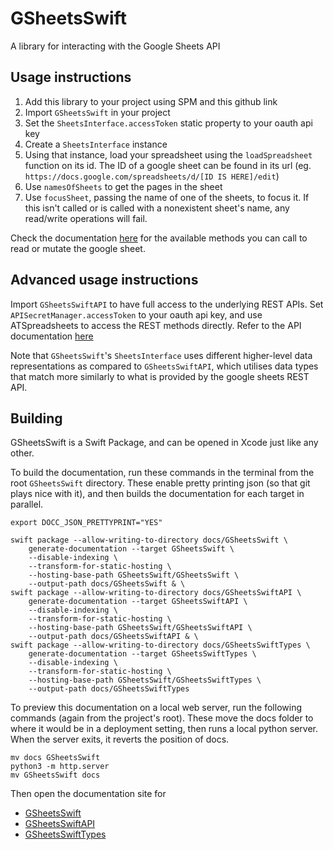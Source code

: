 # GSheetsSwift

A library for interacting with the Google Sheets API

## Usage instructions
1. Add this library to your project using SPM and this github link
2. Import `GSheetsSwift` in your project
3. Set the `SheetsInterface.accessToken` static property to your oauth api key
4. Create a `SheetsInterface` instance
5. Using that instance, load your spreadsheet using the `loadSpreadsheet` function on its id. 
The ID of a google sheet can be found in its url (eg. `https://docs.google.com/spreadsheets/d/[ID IS HERE]/edit`)
6. Use `namesOfSheets` to get the pages in the sheet
7. Use `focusSheet`, passing the name of one of the sheets, to focus it. If this isn't called or is called with a 
nonexistent sheet's name, any read/write operations will fail.

Check the documentation [here](https://kaitheredninja.github.io/GSheetsSwift/GSheetsSwift/documentation/gsheetsswift) 
for the available methods you can call to read or mutate the google sheet.

## Advanced usage instructions
Import `GSheetsSwiftAPI` to have full access to the underlying REST APIs. Set `APISecretManager.accessToken` to your 
oauth api key, and use ATSpreadsheets to access the REST methods directly. Refer to the API documentation
[here](https://kaitheredninja.github.io/GSheetsSwift/GSheetsSwiftAPI/documentation/gsheetsswiftapi)

Note that `GSheetsSwift`'s `SheetsInterface` uses different higher-level data representations as compared to 
`GSheetsSwiftAPI`, which utilises data types that match more similarly to what is provided by the google sheets REST API.

## Building
GSheetsSwift is a Swift Package, and can be opened in Xcode just like any other.

To build the documentation, run these commands in the terminal from the root `GSheetsSwift` directory. These enable
pretty printing json (so that git plays nice with it), and then builds the documentation for each target in parallel.
```shell
export DOCC_JSON_PRETTYPRINT="YES"

swift package --allow-writing-to-directory docs/GSheetsSwift \
    generate-documentation --target GSheetsSwift \
    --disable-indexing \
    --transform-for-static-hosting \
    --hosting-base-path GSheetsSwift/GSheetsSwift \
    --output-path docs/GSheetsSwift & \
swift package --allow-writing-to-directory docs/GSheetsSwiftAPI \
    generate-documentation --target GSheetsSwiftAPI \
    --disable-indexing \
    --transform-for-static-hosting \
    --hosting-base-path GSheetsSwift/GSheetsSwiftAPI \
    --output-path docs/GSheetsSwiftAPI & \
swift package --allow-writing-to-directory docs/GSheetsSwiftTypes \
    generate-documentation --target GSheetsSwiftTypes \
    --disable-indexing \
    --transform-for-static-hosting \
    --hosting-base-path GSheetsSwift/GSheetsSwiftTypes \
    --output-path docs/GSheetsSwiftTypes
```

To preview this documentation on a local web server, run the following commands (again from the project's root). These
move the docs folder to where it would be in a deployment setting, then runs a local python server. When the server exits,
it reverts the position of docs.
```shell
mv docs GSheetsSwift
python3 -m http.server
mv GSheetsSwift docs
```
Then open the documentation site for
- [GSheetsSwift](http://localhost:8000/GSheetsSwift/GSheetsSwift/documentation/gsheetsswift/)
- [GSheetsSwiftAPI](http://localhost:8000/GSheetsSwift/GSheetsSwiftAPI/documentation/gsheetsswiftapi/)
- [GSheetsSwiftTypes](http://localhost:8000/GSheetsSwift/GSheetsSwiftTypes/documentation/gsheetsswifttypes/)
